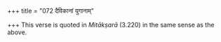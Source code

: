 +++
title = "072 दैविकानां युगानाम्"

+++
This verse is quoted in *Mitākṣarā* (3.220) in the same sense as the
above.
